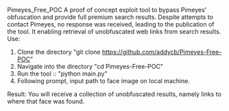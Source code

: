 Pimeyes_Free_POC
A proof of concept exploit tool to bypass Pimeyes' obfuscation and provide full premium search results.
Despite attempts to contact Pimeyes, no response was received, leading to the publication of the tool.
It enabling retrieval of unobfuscated web links from search results.
Use:
1. Clone the directory "git clone https://github.com/addycb/Pimeyes-Free-POC"
2. Navigate into the directory "cd Pimeyes-Free-POC"
3. Run the tool :: "python main.py"
4. Following prompt, input path to face image on local machine. 

Result: You will receive a collection of unobfuscated results, namely links to where that face was found.

